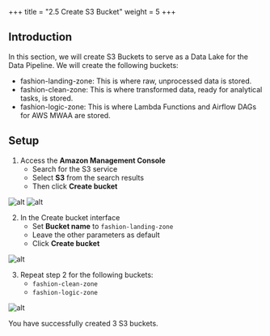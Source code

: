 +++
title = "2.5 Create S3 Bucket"
weight = 5
+++

## Introduction
In this section, we will create S3 Buckets to serve as a Data Lake for the Data Pipeline.
We will create the following buckets:
- fashion-landing-zone: This is where raw, unprocessed data is stored.
- fashion-clean-zone: This is where transformed data, ready for analytical tasks, is stored.
- fashion-logic-zone: This is where Lambda Functions and Airflow DAGs for AWS MWAA are stored.

## Setup
1. Access the **Amazon Management Console**
    - Search for the S3 service
    - Select **S3** from the search results
    - Then click **Create bucket**

![alt](/images/preparation/s3-1.png)
![alt](/images/preparation/s3-2.png)

2. In the Create bucket interface
    - Set **Bucket name** to `fashion-landing-zone`
    - Leave the other parameters as default
    - Click **Create bucket**

![alt](/images/preparation/s3-3.png)

3. Repeat step 2 for the following buckets:
    - `fashion-clean-zone`
    - `fashion-logic-zone`

![alt](/images/preparation/s3-4.png)

You have successfully created 3 S3 buckets.
